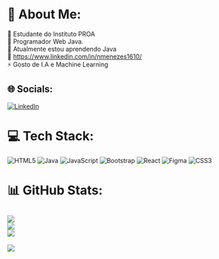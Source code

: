 # 💫 About Me:
🔭 Estudante do Instituto PROA<br>👯 Programador Web Java.<br>🌱 Atualmente estou aprendendo Java<br>💬 https://www.linkedin.com/in/nmenezes1610/<br>⚡ Gosto de I.A e Machine Learning


## 🌐 Socials:
[![LinkedIn](https://img.shields.io/badge/LinkedIn-%230077B5.svg?logo=linkedin&logoColor=white)](https://linkedin.com/in/https://www.linkedin.com/in/nmenezes1610/) 

# 💻 Tech Stack:
![HTML5](https://img.shields.io/badge/html5-%23E34F26.svg?style=for-the-badge&logo=html5&logoColor=white) ![Java](https://img.shields.io/badge/java-%23ED8B00.svg?style=for-the-badge&logo=java&logoColor=white) ![JavaScript](https://img.shields.io/badge/javascript-%23323330.svg?style=for-the-badge&logo=javascript&logoColor=%23F7DF1E) ![Bootstrap](https://img.shields.io/badge/bootstrap-%23563D7C.svg?style=for-the-badge&logo=bootstrap&logoColor=white) ![React](https://img.shields.io/badge/react-%2320232a.svg?style=for-the-badge&logo=react&logoColor=%2361DAFB) 	![Figma](https://img.shields.io/badge/figma-%23F24E1E.svg?style=for-the-badge&logo=figma&logoColor=white) ![CSS3](https://img.shields.io/badge/css3-%231572B6.svg?style=for-the-badge&logo=css3&logoColor=white)
# 📊 GitHub Stats:
![](https://github-readme-stats.vercel.app/api?username=nathanmenezes&theme=dracula&hide_border=false&include_all_commits=true&count_private=true)<br/>
![](https://github-readme-streak-stats.herokuapp.com/?user=nathanmenezes&theme=dracula&hide_border=false)<br/>
![](https://github-readme-stats.vercel.app/api/top-langs/?username=nathanmenezes&theme=dracula&hide_border=false&include_all_commits=true&count_private=true&layout=compact)
---
[![](https://visitcount.itsvg.in/api?id=nathanmenezes&icon=0&color=0)](https://visitcount.itsvg.in)
